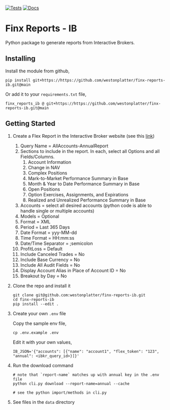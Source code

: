 [![Tests](https://github.com/westonplatter/finx-reports-ib/actions/workflows/ci.yml/badge.svg)](https://github.com/westonplatter/finx-reports-ib/actions/workflows/ci.yml) [![Docs](https://github.com/westonplatter/finx-reports-ib/actions/workflows/docs.yml/badge.svg)](https://github.com/westonplatter/finx-reports-ib/actions/workflows/docs.yml)

# Finx Reports - IB
Python package to generate reports from Interactive Brokers.


## Installing
Install the module from github,
```
pip install git+https://https://github.com/westonplatter/finx-reports-ib.git@main
```

Or add it to your `requirements.txt` file,
```
finx_reports_ib @ git+https://https://github.com/westonplatter/finx-reports-ib.git@main
```

## Getting Started

1. Create a Flex Report in the Interactive Broker website (see this [link](https://guides.interactivebrokers.com/ap/Content/activityflex.htm))
   1. Query Name = AllAccounts-AnnualReport
   2. Sections to include in the report. In each, select all Options and all Fields/Columns.
      1. Account Information
      2. Change in NAV
      3. Complex Positions
      4. Mark-to-Market Performance Summary in Base
      5. Month & Year to Date Performance Summary in Base
      6. Open Positions
      7. Option Exercises, Assignments, and Expirations
      8. Realized and Unrealized Performance Summary in Base
   3. Accounts = select all desired accounts (python code is able to handle single or multiple accounts)
   4. Models = Optional
   5. Format = XML
   6. Period = Last 365 Days
   7. Date Format = yyy-MM-dd
   8. Time Format = HH:mm:ss
   9. Date/Time Separator = ;semicolon
   10. ProfitLoss = Default
   11. Include Canceled Trades = No
   12. Include Base Currency = No
   13. Include All Audit Fields = No
   14. Display Account Alias in Place of Account ID = No
   15. Breakout by Day = No


2. Clone the repo and install it
    
    ```
    git clone git@github.com:westonplatter/finx-reports-ib.git
    cd finx-reports-ib
    pip install --edit .
    ```

3. Create your own `.env` file
    
    Copy the sample env file,
    ```
    cp .env.example .env
    ```

    Edit it with your own values,
    ```
    IB_JSON='{"accounts": [{"name": "account1", "flex_token": "123", "annual": <ibkr_query_id>}]}'
    ```

4. Run the download command
    ```
    # note that `report-name` matches up with annual key in the .env file
    python cli.py download --report-name=annual --cache

    # see the python import/methods in cli.py
    ```

5. See files in the `data` directory